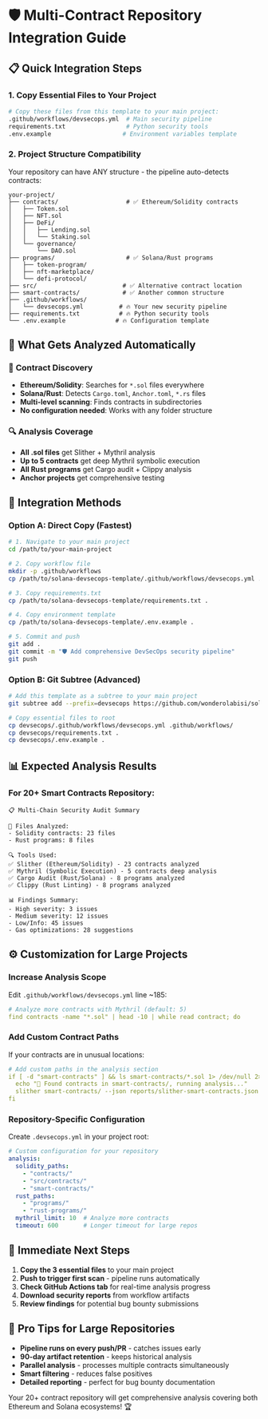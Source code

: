 # 🛡️ Multi-Contract Repository Integration Guide

## 📋 Quick Integration Steps

### 1. Copy Essential Files to Your Project
```bash
# Copy these files from this template to your main project:
.github/workflows/devsecops.yml  # Main security pipeline
requirements.txt                 # Python security tools
.env.example                    # Environment variables template
```

### 2. Project Structure Compatibility
Your repository can have ANY structure - the pipeline auto-detects contracts:

```
your-project/
├── contracts/                   # ✅ Ethereum/Solidity contracts
│   ├── Token.sol
│   ├── NFT.sol
│   ├── DeFi/
│   │   ├── Lending.sol
│   │   └── Staking.sol
│   └── governance/
│       └── DAO.sol
├── programs/                    # ✅ Solana/Rust programs  
│   ├── token-program/
│   ├── nft-marketplace/
│   └── defi-protocol/
├── src/                        # ✅ Alternative contract location
├── smart-contracts/            # ✅ Another common structure
├── .github/workflows/
│   └── devsecops.yml          # 🔥 Your new security pipeline
├── requirements.txt           # 🔥 Python security tools
└── .env.example              # 🔥 Configuration template
```

## 🎯 What Gets Analyzed Automatically

### 📁 **Contract Discovery**
- **Ethereum/Solidity**: Searches for `*.sol` files everywhere
- **Solana/Rust**: Detects `Cargo.toml`, `Anchor.toml`, `*.rs` files
- **Multi-level scanning**: Finds contracts in subdirectories
- **No configuration needed**: Works with any folder structure

### 🔍 **Analysis Coverage**
- **All .sol files** get Slither + Mythril analysis
- **Up to 5 contracts** get deep Mythril symbolic execution
- **All Rust programs** get Cargo audit + Clippy analysis
- **Anchor projects** get comprehensive testing

## 🚀 Integration Methods

### **Option A: Direct Copy (Fastest)**
```bash
# 1. Navigate to your main project
cd /path/to/your-main-project

# 2. Copy workflow file
mkdir -p .github/workflows
cp /path/to/solana-devsecops-template/.github/workflows/devsecops.yml .github/workflows/

# 3. Copy requirements.txt
cp /path/to/solana-devsecops-template/requirements.txt .

# 4. Copy environment template
cp /path/to/solana-devsecops-template/.env.example .

# 5. Commit and push
git add .
git commit -m "🛡️ Add comprehensive DevSecOps security pipeline"
git push
```

### **Option B: Git Subtree (Advanced)**
```bash
# Add this template as a subtree to your main project
git subtree add --prefix=devsecops https://github.com/wonderolabisi/solana-devsecops-template.git main --squash

# Copy essential files to root
cp devsecops/.github/workflows/devsecops.yml .github/workflows/
cp devsecops/requirements.txt .
cp devsecops/.env.example .
```

## 📊 **Expected Analysis Results**

### **For 20+ Smart Contracts Repository:**
```
📋 Multi-Chain Security Audit Summary

📁 Files Analyzed:
- Solidity contracts: 23 files
- Rust programs: 8 files

🔍 Tools Used:
✅ Slither (Ethereum/Solidity) - 23 contracts analyzed
✅ Mythril (Symbolic Execution) - 5 contracts deep analysis  
✅ Cargo Audit (Rust/Solana) - 8 programs analyzed
✅ Clippy (Rust Linting) - 8 programs analyzed

📊 Findings Summary:
- High severity: 3 issues
- Medium severity: 12 issues  
- Low/Info: 45 issues
- Gas optimizations: 28 suggestions
```

## ⚙️ **Customization for Large Projects**

### **Increase Analysis Scope**
Edit `.github/workflows/devsecops.yml` line ~185:
```yaml
# Analyze more contracts with Mythril (default: 5)
find contracts -name "*.sol" | head -10 | while read contract; do
```

### **Add Custom Contract Paths**
If your contracts are in unusual locations:
```yaml
# Add custom paths in the analysis section
if [ -d "smart-contracts" ] && ls smart-contracts/*.sol 1> /dev/null 2>&1; then
  echo "📝 Found contracts in smart-contracts/, running analysis..."
  slither smart-contracts/ --json reports/slither-smart-contracts.json
fi
```

### **Repository-Specific Configuration**
Create `.devsecops.yml` in your project root:
```yaml
# Custom configuration for your repository
analysis:
  solidity_paths:
    - "contracts/"
    - "src/contracts/"
    - "smart-contracts/"
  rust_paths:
    - "programs/"
    - "rust-programs/"
  mythril_limit: 10  # Analyze more contracts
  timeout: 600       # Longer timeout for large repos
```

## 🎯 **Immediate Next Steps**

1. **Copy the 3 essential files** to your main project
2. **Push to trigger first scan** - pipeline runs automatically
3. **Check GitHub Actions tab** for real-time analysis progress
4. **Download security reports** from workflow artifacts
5. **Review findings** for potential bug bounty submissions

## 💎 **Pro Tips for Large Repositories**

- **Pipeline runs on every push/PR** - catches issues early
- **90-day artifact retention** - keeps historical analysis
- **Parallel analysis** - processes multiple contracts simultaneously  
- **Smart filtering** - reduces false positives
- **Detailed reporting** - perfect for bug bounty documentation

Your 20+ contract repository will get comprehensive analysis covering both Ethereum and Solana ecosystems! 🏆
